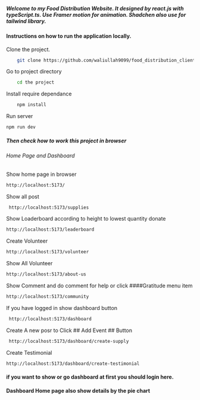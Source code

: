 ##### Welcome to my Food Distribution Website. It designed by react.js with typeScript.ts. Use Framer motion for animation. Shadchen also use for tailwind library.

#### Instructions on how to run the application locally.

Clone the project.

```bash
    git clone https://github.com/waliullah9099/food_distribution_client
```

Go to project directory

```bash
    cd the project
```

Install require dependance

```bash
    npm install
```

Run server

```bash
npm run dev

```

##### Then check how to work this project in browser

###### Home Page and Dashboard

Show home page in browser

```bash
http://localhost:5173/
```

Show all post

```bash
 http://localhost:5173/supplies

```

Show Loaderboard according to height to lowest quantity donate

```bash
http://localhost:5173/leaderboard

```

Create Volunteer

```bash
http://localhost:5173/volunteer

```

Show All Volunteer

```bash
http://localhost:5173/about-us

```

Show Comment and do comment for help or click ####Gratitude menu item

```bash
http://localhost:5173/community

```

If you have logged in show dashboard button

```bash
 http://localhost:5173/dashboard

```

Create A new posr to Click ## Add Event ## Button

```bash
 http://localhost:5173/dashboard/create-supply

```

Create Testimonial

```bash
http://localhost:5173/dashboard/create-testimonial

```

#### if you want to show or go dashboard at first you should login here.

#### Dashboard Home page also show details by the pie chart
